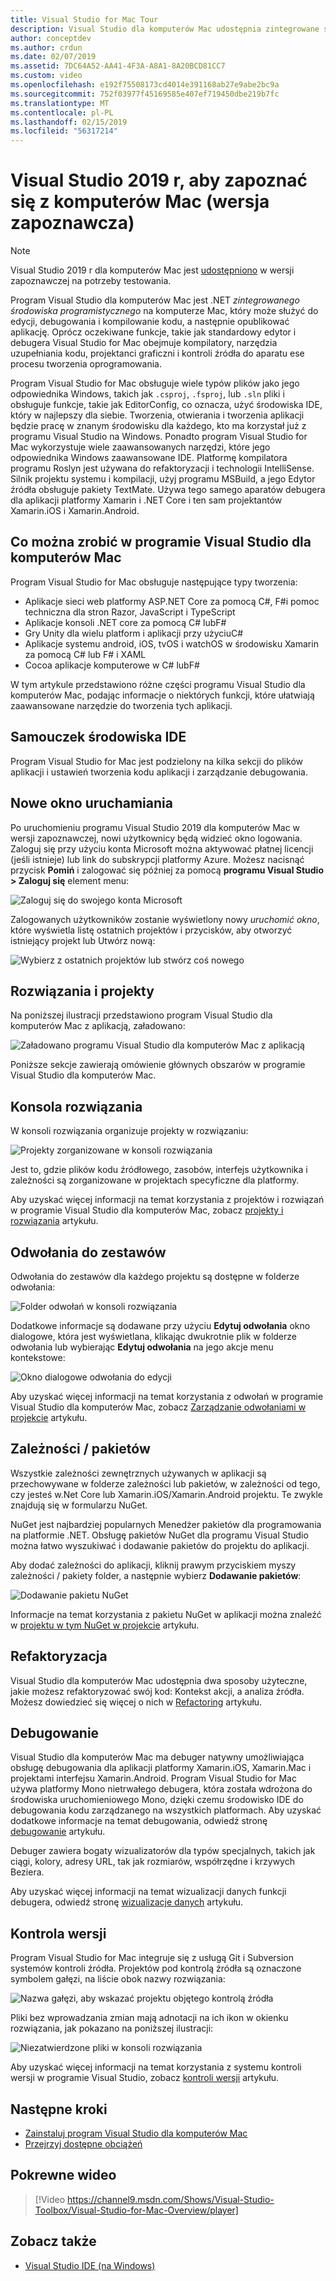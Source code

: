 ```yaml
---
title: Visual Studio for Mac Tour
description: Visual Studio dla komputerów Mac udostępnia zintegrowane środowisko projektowe umożliwiające tworzenie aplikacji .NET w systemie macOS, w tym witryny sieci Web platformy ASP.NET Core oraz projekty Xamarin dla systemu iOS, Android, Mac i zestawu narzędzi Xamarin.Forms.
author: conceptdev
ms.author: crdun
ms.date: 02/07/2019
ms.assetid: 7DC64A52-AA41-4F3A-A8A1-8A20BCD81CC7
ms.custom: video
ms.openlocfilehash: e192f75508173cd4014e391168ab27e9abe2bc9a
ms.sourcegitcommit: 752f03977f45169585e407ef719450dbe219b7fc
ms.translationtype: MT
ms.contentlocale: pl-PL
ms.lasthandoff: 02/15/2019
ms.locfileid: "56317214"
---
```

# <a name="visual-studio-2019-for-mac-preview-tour"></a>Visual Studio 2019 r, aby zapoznać się z komputerów Mac (wersja zapoznawcza)

> [!NOTE]
> Visual Studio 2019 r dla komputerów Mac jest [udostępniono](installation.md) w wersji zapoznawczej na potrzeby testowania.

Program Visual Studio dla komputerów Mac jest .NET _zintegrowanego środowiska programistycznego_ na komputerze Mac, który może służyć do edycji, debugowania i kompilowanie kodu, a następnie opublikować aplikację. Oprócz oczekiwane funkcje, takie jak standardowy edytor i debugera Visual Studio for Mac obejmuje kompilatory, narzędzia uzupełniania kodu, projektanci graficzni i kontroli źródła do aparatu ese procesu tworzenia oprogramowania.

Program Visual Studio for Mac obsługuje wiele typów plików jako jego odpowiednika Windows, takich jak `.csproj`, `.fsproj`, lub `.sln` pliki i obsługuje funkcje, takie jak EditorConfig, co oznacza, użyć środowiska IDE, który w najlepszy dla siebie.
Tworzenia, otwierania i tworzenia aplikacji będzie pracę w znanym środowisku dla każdego, kto ma korzystał już z programu Visual Studio na Windows. Ponadto program Visual Studio for Mac wykorzystuje wiele zaawansowanych narzędzi, które jego odpowiednika Windows zaawansowane IDE. Platformę kompilatora programu Roslyn jest używana do refaktoryzacji i technologii IntelliSense. Silnik projektu systemu i kompilacji, użyj programu MSBuild, a jego Edytor źródła obsługuje pakiety TextMate. Używa tego samego aparatów debugera dla aplikacji platformy Xamarin i .NET Core i ten sam projektantów Xamarin.iOS i Xamarin.Android.

## <a name="what-can-i-do-in-visual-studio-for-mac"></a>Co można zrobić w programie Visual Studio dla komputerów Mac

Program Visual Studio for Mac obsługuje następujące typy tworzenia:

- Aplikacje sieci web platformy ASP.NET Core za pomocą C#, F#i pomoc techniczna dla stron Razor, JavaScript i TypeScript
- Aplikacje konsoli .NET core za pomocą C# lubF#
- Gry Unity dla wielu platform i aplikacji przy użyciuC#
- Aplikacje systemu android, iOS, tvOS i watchOS w środowisku Xamarin za pomocą C# lub F# i XAML
- Cocoa aplikacje komputerowe w C# lubF#

W tym artykule przedstawiono różne części programu Visual Studio dla komputerów Mac, podając informacje o niektórych funkcji, które ułatwiają zaawansowane narzędzie do tworzenia tych aplikacji.

## <a name="ide-tour"></a>Samouczek środowiska IDE

Program Visual Studio for Mac jest podzielony na kilka sekcji do plików aplikacji i ustawień tworzenia kodu aplikacji i zarządzanie debugowania.

## <a name="new-start-window"></a>Nowe okno uruchamiania

Po uruchomieniu programu Visual Studio 2019 dla komputerów Mac w wersji zapoznawczej, nowi użytkownicy będą widzieć okno logowania. Zaloguj się przy użyciu konta Microsoft można aktywować płatnej licencji (jeśli istnieje) lub link do subskrypcji platformy Azure. Możesz nacisnąć przycisk **Pomiń** i zalogować się później za pomocą **programu Visual Studio > Zaloguj się** element menu:

![Zaloguj się do swojego konta Microsoft](media/ide-tour-2019-start-signin.png)

Zalogowanych użytkowników zostanie wyświetlony nowy _uruchomić okno_, które wyświetla listę ostatnich projektów i przycisków, aby otworzyć istniejący projekt lub Utwórz nową:

![Wybierz z ostatnich projektów lub stwórz coś nowego](media/ide-tour-2019-start-projects.png)

## <a name="solutions-and-projects"></a>Rozwiązania i projekty

Na poniższej ilustracji przedstawiono program Visual Studio dla komputerów Mac z aplikacją, załadowano:

![Załadowano programu Visual Studio dla komputerów Mac z aplikacją](media/ide-tour-image17.png)

Poniższe sekcje zawierają omówienie głównych obszarów w programie Visual Studio dla komputerów Mac.

## <a name="solution-pad"></a>Konsola rozwiązania

W konsoli rozwiązania organizuje projekty w rozwiązaniu:

![Projekty zorganizowane w konsoli rozwiązania](media/ide-tour-image18.png)

Jest to, gdzie plików kodu źródłowego, zasobów, interfejs użytkownika i zależności są zorganizowane w projektach specyficzne dla platformy.

Aby uzyskać więcej informacji na temat korzystania z projektów i rozwiązań w programie Visual Studio dla komputerów Mac, zobacz [projekty i rozwiązania](/visualstudio/mac/projects-and-solutions) artykułu.

## <a name="assembly-references"></a>Odwołania do zestawów

Odwołania do zestawów dla każdego projektu są dostępne w folderze odwołania:

![Folder odwołań w konsoli rozwiązania](media/ide-tour-image19.png)

Dodatkowe informacje są dodawane przy użyciu **Edytuj odwołania** okno dialogowe, która jest wyświetlana, klikając dwukrotnie plik w folderze odwołania lub wybierając **Edytuj odwołania** na jego akcje menu kontekstowe:

![Okno dialogowe odwołania do edycji](media/ide-tour-image20.png)

Aby uzyskać więcej informacji na temat korzystania z odwołań w programie Visual Studio dla komputerów Mac, zobacz [Zarządzanie odwołaniami w projekcie](/visualstudio/mac/managing-references-in-a-project) artykułu.

## <a name="dependencies--packages"></a>Zależności / pakietów

Wszystkie zależności zewnętrznych używanych w aplikacji są przechowywane w folderze zależności lub pakietów, w zależności od tego, czy jesteś w.Net Core lub Xamarin.iOS/Xamarin.Android projektu. Te zwykle znajdują się w formularzu NuGet.

NuGet jest najbardziej popularnych Menedżer pakietów dla programowania na platformie .NET. Obsługę pakietów NuGet dla programu Visual Studio można łatwo wyszukiwać i dodawanie pakietów do projektu do aplikacji.

Aby dodać zależności do aplikacji, kliknij prawym przyciskiem myszy zależności / pakiety folder, a następnie wybierz **Dodawanie pakietów**:

![Dodawanie pakietu NuGet](media/ide-tour-image21.png)

Informacje na temat korzystania z pakietu NuGet w aplikacji można znaleźć w [projektu w tym NuGet w projekcie](/visualstudio/mac/nuget-walkthrough) artykułu.

## <a name="refactoring"></a>Refaktoryzacja

Visual Studio dla komputerów Mac udostępnia dwa sposoby użyteczne, jakie możesz refaktoryzować swój kod: Kontekst akcji, a analiza źródła. Możesz dowiedzieć się więcej o nich w [Refactoring](/visualstudio/mac/refactoring) artykułu.

## <a name="debugging"></a>Debugowanie

Visual Studio dla komputerów Mac ma debuger natywny umożliwiająca obsługę debugowania dla aplikacji platformy Xamarin.iOS, Xamarin.Mac i projektami interfejsu Xamarin.Android. Program Visual Studio for Mac używa platformy Mono nietrwałego debugera, która została wdrożona do środowiska uruchomieniowego Mono, dzięki czemu środowisko IDE do debugowania kodu zarządzanego na wszystkich platformach. Aby uzyskać dodatkowe informacje na temat debugowania, odwiedź stronę [debugowanie](/visualstudio/mac/debugging) artykułu.

Debuger zawiera bogaty wizualizatorów dla typów specjalnych, takich jak ciągi, kolory, adresy URL, tak jak rozmiarów, współrzędne i krzywych Beziera.

Aby uzyskać więcej informacji na temat wizualizacji danych funkcji debugera, odwiedź stronę [wizualizacje danych](/visualstudio/mac/data-visualizations) artykułu.

## <a name="version-control"></a>Kontrola wersji

Program Visual Studio for Mac integruje się z usługą Git i Subversion systemów kontroli źródła. Projektów pod kontrolą źródła są oznaczone symbolem gałęzi, na liście obok nazwy rozwiązania:

![Nazwa gałęzi, aby wskazać projektu objętego kontrolą źródła](media/ide-tour-image22.png)

Pliki bez wprowadzania zmian mają adnotacji na ich ikon w okienku rozwiązania, jak pokazano na poniższej ilustracji:

![Niezatwierdzone pliki w konsoli rozwiązania](media/ide-tour-image23.png)

Aby uzyskać więcej informacji na temat korzystania z systemu kontroli wersji w programie Visual Studio, zobacz [kontroli wersji](/visualstudio/mac/version-control) artykułu.

## <a name="next-steps"></a>Następne kroki

- [Zainstaluj program Visual Studio dla komputerów Mac](installation.md)
- [Przejrzyj dostępne obciążeń](/visualstudio/mac/workloads/)

## <a name="related-video"></a>Pokrewne wideo

> [!Video https://channel9.msdn.com/Shows/Visual-Studio-Toolbox/Visual-Studio-for-Mac-Overview/player]

## <a name="see-also"></a>Zobacz także

- [Visual Studio IDE (na Windows)](/visualstudio/ide/visual-studio-ide)
